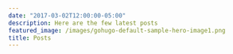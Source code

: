 ```yaml
---
date: "2017-03-02T12:00:00-05:00"
description: Here are the few latest posts
featured_image: /images/gohugo-default-sample-hero-image1.png
title: Posts
---
```



